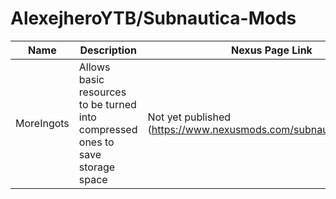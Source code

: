 # AlexejheroYTB/Subnautica-Mods 

| Name | Description | Nexus Page Link | 
|-|-|-|
| MoreIngots | Allows basic resources to be turned into compressed ones to save storage space | Not yet published (https://www.nexusmods.com/subnautica/mods/60)
